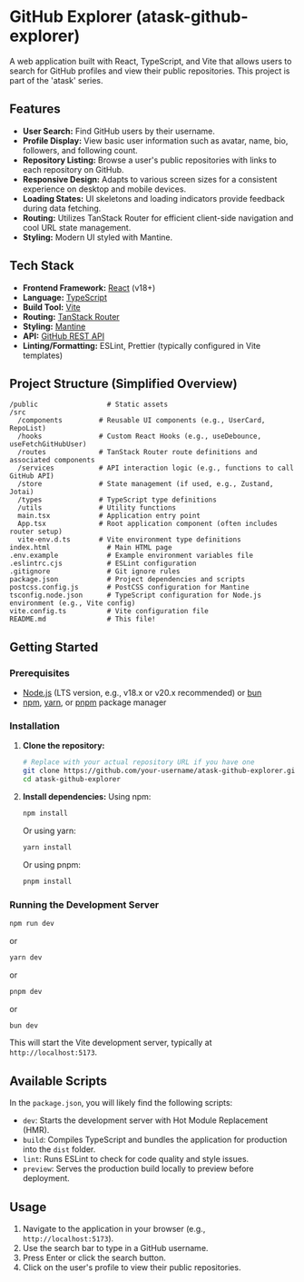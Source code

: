 # GitHub Explorer (atask-github-explorer)

A web application built with React, TypeScript, and Vite that allows users to search for GitHub profiles and view their public repositories. This project is part of the 'atask' series.

## Features

- **User Search:** Find GitHub users by their username.
- **Profile Display:** View basic user information such as avatar, name, bio, followers, and following count.
- **Repository Listing:** Browse a user's public repositories with links to each repository on GitHub.
- **Responsive Design:** Adapts to various screen sizes for a consistent experience on desktop and mobile devices.
- **Loading States:** UI skeletons and loading indicators provide feedback during data fetching.
- **Routing:** Utilizes TanStack Router for efficient client-side navigation and cool URL state management.
- **Styling:** Modern UI styled with Mantine.

## Tech Stack

- **Frontend Framework:** [React](https://reactjs.org/) (v18+)
- **Language:** [TypeScript](https://www.typescriptlang.org/)
- **Build Tool:** [Vite](https://vitejs.dev/)
- **Routing:** [TanStack Router](https://tanstack.com/router/latest)
- **Styling:** [Mantine](https://mantine.dev/)
- **API:** [GitHub REST API](https://docs.github.com/en/rest)
- **Linting/Formatting:** ESLint, Prettier (typically configured in Vite templates)

## Project Structure (Simplified Overview)

```
/public                 # Static assets
/src
  /components         # Reusable UI components (e.g., UserCard, RepoList)
  /hooks              # Custom React Hooks (e.g., useDebounce, useFetchGitHubUser)
  /routes             # TanStack Router route definitions and associated components
  /services           # API interaction logic (e.g., functions to call GitHub API)
  /store              # State management (if used, e.g., Zustand, Jotai)
  /types              # TypeScript type definitions
  /utils              # Utility functions
  main.tsx            # Application entry point
  App.tsx             # Root application component (often includes router setup)
  vite-env.d.ts       # Vite environment type definitions
index.html              # Main HTML page
.env.example            # Example environment variables file
.eslintrc.cjs           # ESLint configuration
.gitignore              # Git ignore rules
package.json            # Project dependencies and scripts
postcss.config.js       # PostCSS configuration for Mantine
tsconfig.node.json      # TypeScript configuration for Node.js environment (e.g., Vite config)
vite.config.ts          # Vite configuration file
README.md               # This file!
```

## Getting Started

### Prerequisites

- [Node.js](https://nodejs.org/) (LTS version, e.g., v18.x or v20.x recommended) or [bun](https://bun.sh/)
- [npm](https://www.npmjs.com/), [yarn](https://yarnpkg.com/), or [pnpm](https://pnpm.io/) package manager

### Installation

1.  **Clone the repository:**

    ```bash
    # Replace with your actual repository URL if you have one
    git clone https://github.com/your-username/atask-github-explorer.git
    cd atask-github-explorer
    ```

2.  **Install dependencies:**
    Using npm:

    ```bash
    npm install
    ```

    Or using yarn:

    ```bash
    yarn install
    ```

    Or using pnpm:

    ```bash
    pnpm install
    ```

### Running the Development Server

```bash
npm run dev
```

or

```bash
yarn dev
```

or

```bash
pnpm dev
```

or

```bash
bun dev
```

This will start the Vite development server, typically at `http://localhost:5173`.

## Available Scripts

In the `package.json`, you will likely find the following scripts:

- `dev`: Starts the development server with Hot Module Replacement (HMR).
- `build`: Compiles TypeScript and bundles the application for production into the `dist` folder.
- `lint`: Runs ESLint to check for code quality and style issues.
- `preview`: Serves the production build locally to preview before deployment.

## Usage

1.  Navigate to the application in your browser (e.g., `http://localhost:5173`).
2.  Use the search bar to type in a GitHub username.
3.  Press Enter or click the search button.
4.  Click on the user's profile to view their public repositories.
